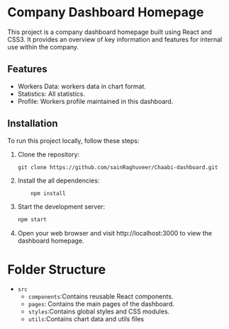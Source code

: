 # Company Dashboard Homepage

This project is a company dashboard homepage built using React and CSS3. It provides an overview of key information and features for internal use within the company.

## Features

- Workers Data: workers data in chart format.
- Statistics: All statistics.
- Profile: Workers profile maintained in this dashboard.

## Installation

To run this project locally, follow these steps:

1. Clone the repository:

   ```shell
   git clone https://github.com/sainRaghuveer/Chaabi-dashboard.git

2. Install the all dependencies:
    ```bash
        npm install
    ```
3. Start the development server:
    ```bash
    npm start
    ```

4. Open your web browser and visit http://localhost:3000 to view the dashboard homepage.

# Folder Structure

 - `src`
   - `components`:Contains reusable React components.
   - `pages`: Contains the main pages of the dashboard.
   - `styles`:Contains global styles and CSS modules.
   - `utils`:Contains chart data and utils files
